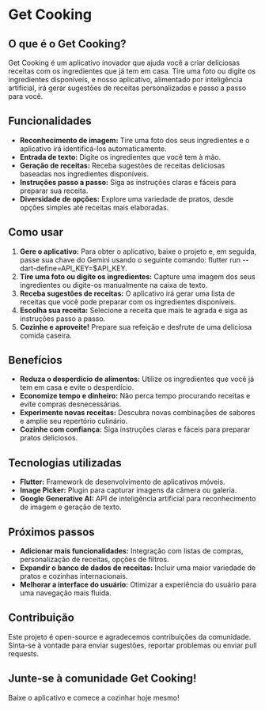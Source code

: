 # Get Cooking

## O que é o Get Cooking?
Get Cooking é um aplicativo inovador que ajuda você a criar deliciosas receitas com os ingredientes que já tem em casa. Tire uma foto ou digite os ingredientes disponíveis, e nosso aplicativo, alimentado por inteligência artificial, irá gerar sugestões de receitas personalizadas e passo a passo para você.

## Funcionalidades
- **Reconhecimento de imagem:** Tire uma foto dos seus ingredientes e o aplicativo irá identificá-los automaticamente.
- **Entrada de texto:** Digite os ingredientes que você tem à mão.
- **Geração de receitas:** Receba sugestões de receitas deliciosas baseadas nos ingredientes disponíveis.
- **Instruções passo a passo:** Siga as instruções claras e fáceis para preparar sua receita.
- **Diversidade de opções:** Explore uma variedade de pratos, desde opções simples até receitas mais elaboradas.

## Como usar
1. **Gere o aplicativo:** Para obter o aplicativo, baixe o projeto e, em seguida, passe sua chave do Gemini usando o seguinte comando: flutter run --dart-define=API_KEY=$API_KEY.
2. **Tire uma foto ou digite os ingredientes:** Capture uma imagem dos seus ingredientes ou digite-os manualmente na caixa de texto.
3. **Receba sugestões de receitas:** O aplicativo irá gerar uma lista de receitas que você pode preparar com os ingredientes disponíveis.
4. **Escolha sua receita:** Selecione a receita que mais te agrada e siga as instruções passo a passo.
5. **Cozinhe e aproveite!** Prepare sua refeição e desfrute de uma deliciosa comida caseira.

## Benefícios
- **Reduza o desperdício de alimentos:** Utilize os ingredientes que você já tem em casa e evite o desperdício.
- **Economize tempo e dinheiro:** Não perca tempo procurando receitas e evite compras desnecessárias.
- **Experimente novas receitas:** Descubra novas combinações de sabores e amplie seu repertório culinário.
- **Cozinhe com confiança:** Siga instruções claras e fáceis para preparar pratos deliciosos.

## Tecnologias utilizadas
- **Flutter:** Framework de desenvolvimento de aplicativos móveis.
- **Image Picker:** Plugin para capturar imagens da câmera ou galeria.
- **Google Generative AI:** API de inteligência artificial para reconhecimento de imagem e geração de texto.

## Próximos passos
- **Adicionar mais funcionalidades:** Integração com listas de compras, personalização de receitas, opções de filtros.
- **Expandir o banco de dados de receitas:** Incluir uma maior variedade de pratos e cozinhas internacionais.
- **Melhorar a interface do usuário:** Otimizar a experiência do usuário para uma navegação mais fluida.

## Contribuição
Este projeto é open-source e agradecemos contribuições da comunidade. Sinta-se à vontade para enviar sugestões, reportar problemas ou enviar pull requests.

## Junte-se à comunidade Get Cooking!
Baixe o aplicativo e comece a cozinhar hoje mesmo!
